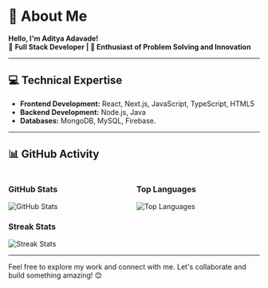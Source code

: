# 🌟 About Me  
**Hello, I'm Aditya Adavade!**  
🚀 **Full Stack Developer | 🎯 Enthusiast of Problem Solving and Innovation**

---

## 💻 Technical Expertise  
- **Frontend Development:** React, Next.js, JavaScript, TypeScript, HTML5  
- **Backend Development:** Node.js, Java  
- **Databases:** MongoDB, MySQL, Firebase.

---

## 📊 GitHub Activity

<div style="display: flex; justify-content: center; align-items: center; space-between; gap: 10px; margin-bottom: 20px;">
  <div style="flex: 1;">
    <h3 style="font-size: 16px;">GitHub Stats</h3>
    <img src="https://github-readme-stats.vercel.app/api?username=aditya-adavade12&theme=highcontrast&hide_border=true&count_private=false" alt="GitHub Stats" style="width: w-fit;">
  </div>
  <div style="flex: 1;">
    <h3 style="font-size: 16px;">Top Languages</h3>
    <img src="https://github-readme-stats.vercel.app/api/top-langs/?username=aditya-adavade12&theme=highcontrast&hide_border=true&layout=compact" alt="Top Languages" style="width: w-fit;">
  </div>
</div>

<div style="width: 100%; margin-top: 20px;">
  <h3 style="font-size: 16px;">Streak Stats</h3>
  <img src="https://github-readme-streak-stats.herokuapp.com/?user=aditya-adavade12&theme=highcontrast&hide_border=true" alt="Streak Stats" style="width: w-fit;">
</div>

---

Feel free to explore my work and connect with me. Let's collaborate and build something amazing! 😊
